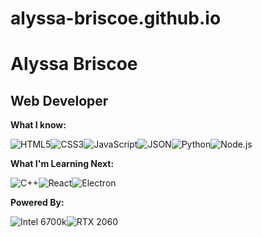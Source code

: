 # alyssa-briscoe.github.io

# Alyssa Briscoe 

## Web Developer

**What I know:**

![HTML5](https://img.shields.io/badge/HTML5-E34F26?style=for-the-badge&logo=html5&logoColor=white)![CSS3](https://img.shields.io/badge/CSS3-1572B6?style=for-the-badge&logo=css3&logoColor=white)![JavaScript](https://img.shields.io/badge/JavaScript-323330?style=for-the-badge&logo=javascript&logoColor=F7DF1E)![JSON](https://img.shields.io/badge/json-5E5C5C?style=for-the-badge&logo=json&logoColor=white)![Python](https://img.shields.io/badge/Python-FFD43B?style=for-the-badge&logo=python&logoColor=blue)![Node.js](https://img.shields.io/badge/Node.js-339933?style=for-the-badge&logo=nodedotjs&logoColor=white)

**What I'm Learning Next:**

![C++](https://img.shields.io/badge/C++-00599C?style=for-the-badge&logo=c%2b%2b&logoColor=white)![React](https://img.shields.io/badge/React-20232A?style=for-the-badge&logo=react&logoColor=61DAFB)![Electron](https://img.shields.io/badge/Electron-2B2E3A?style=for-the-badge&logo=electron&logoColor=9FEAF9)

**Powered By:**

![Intel 6700k](https://img.shields.io/badge/Intel%20Core_i7_6th-0071C5?style=for-the-badge&logo=intel&logoColor=white)![RTX 2060](https://img.shields.io/badge/NVIDIA-RTX2060-76B900?style=for-the-badge&logo=nvidia&logoColor=white)


